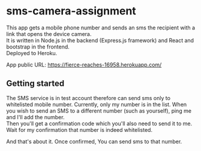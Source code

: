 # sms-camera-assignment

This app gets a mobile phone number and sends an sms the recipient with a link that opens the device camera.    
It is written in Node.js in the backend (Express.js framework) and React and bootstrap in the frontend.     
Deployed to Heroku.

App public URL:     https://fierce-reaches-16958.herokuapp.com/

## Getting started
The SMS service is in test account therefore can send sms only to whitelisted mobile number. Currently, only my number is in the list.
When you wish to send an SMS to a different number (such as yourself), ping me and I'll add the number.     
Then you'll get a confirmation code which you'll also need to send it to me. Wait for my confirmation that number is indeed whitelisted.

And that's about it. Once confirmed, You can send sms to that number.